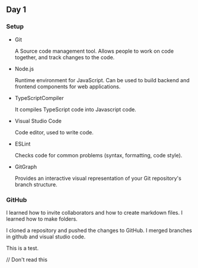 ## Day 1

### Setup

* Git

	A Source code management tool. Allows people to work on code together, and track changes to the code.

* Node.js
  
	Runtime environment for JavaScript. Can be used to build backend and frontend components for web applications.

* TypeScriptCompiler
  
  It compiles TypeScript code into Javascript code.

* Visual Studio Code
  
	Code editor, used to write code.

* ESLint
  
	Checks code for common problems (syntax, formatting, code style).

* GitGraph
  
	Provides an interactive visual representation of your Git repository's branch structure.

### GitHub

I learned how to invite collaborators and how to create markdown files.
I learned how to make folders.

I cloned a repository and pushed the changes to GitHub.
I merged branches in github and visual studio code.

This is a test.

//  Don't read this

